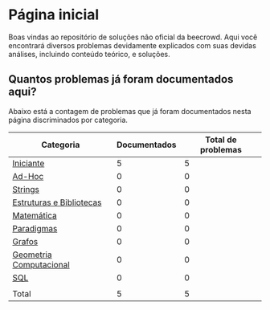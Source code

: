 # Página inicial

Boas vindas ao repositório de soluções não oficial da beecrowd. Aqui você encontrará diversos problemas devidamente explicados com suas devidas análises, incluindo conteúdo teórico, e soluções.

## Quantos problemas já foram documentados aqui?

Abaixo está a contagem de problemas que já foram documentados nesta página discriminados por categoria.

| Categoria | Documentados | Total de problemas |
| -- | -- | -- |
| [Iniciante](./Iniciante/README.md) | 5 | 5 |
| [Ad-Hoc](./Ad-Hoc/README.md) | 0 | 0 |
| [Strings](./Strings/README.md) | 0 | 0 |
| [Estruturas e Bibliotecas](./EstruturasEBibliotecas/README.md) | 0 | 0 |
| [Matemática](./Matematica/README.md) | 0 | 0 |
| [Paradigmas](./Paradigmas/README.md) | 0 | 0 |
| [Grafos](./Grafos/README.md) | 0 | 0 |
| [Geometria Computacional](./GeometriaComputacional/README.md) | 0 | 0 |
| [SQL](./SQL/README.md) | 0 | 0 |
| | | |
| Total | 5 | 5 |
